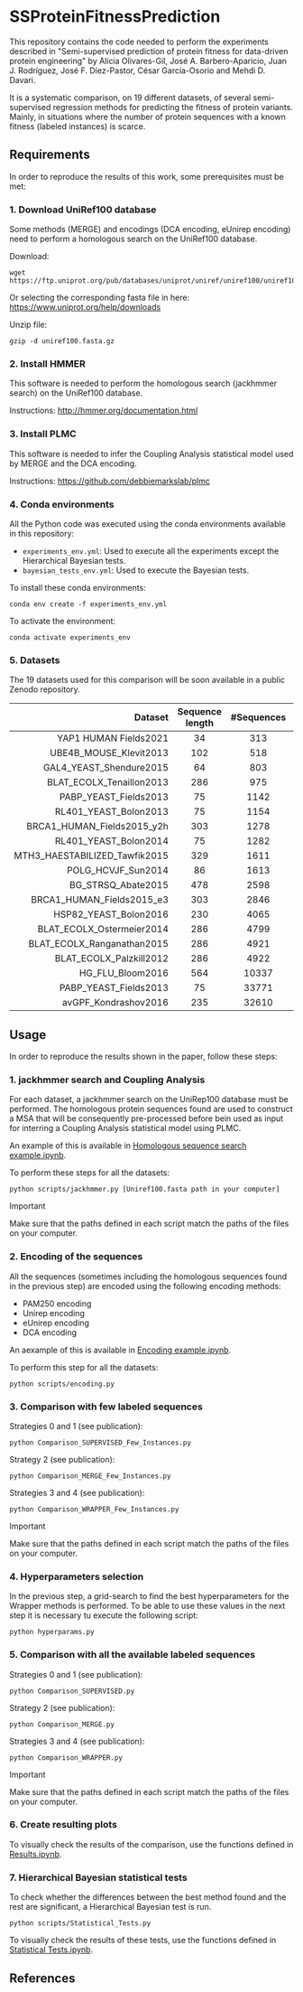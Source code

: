 # SSProteinFitnessPrediction

This repository contains the code needed to perform the experiments described in "Semi-supervised prediction of protein fitness for data-driven protein engineering" by Alicia Olivares-Gil, José A. Barbero-Aparicio, Juan J. Rodríguez, José F. Díez-Pastor, César García-Osorio and Mehdi D. Davari. 

It is a systematic comparison, on 19 different datasets, of several semi-supervised regression methods for predicting the fitness of protein variants. Mainly, in situations where the number of protein sequences with a known fitness (labeled instances) is scarce. 

## Requirements
In order to reproduce the results of this work, some prerequisites must be met: 

### 1. Download UniRef100 database
Some methods (MERGE) and encodings (DCA encoding, eUnirep encoding) need to perform a homologous search on the UniRef100 database. 

Download: 
```
wget https://ftp.uniprot.org/pub/databases/uniprot/uniref/uniref100/uniref100.fasta.gz
```
Or selecting the corresponding fasta file in here: https://www.uniprot.org/help/downloads

Unzip file: 
```
gzip -d uniref100.fasta.gz
```

### 2. Install HMMER
This software is needed to perform the homologous search (jackhmmer search) on the UniRef100 database. 

Instructions: http://hmmer.org/documentation.html

### 3. Install PLMC
This software is needed to infer the Coupling Analysis statistical model used by MERGE and the DCA encoding. 

Instructions: https://github.com/debbiemarkslab/plmc

### 4. Conda environments
All the Python code was executed using the conda environments available in this repository:  
- `experiments_env.yml`: Used to execute all the experiments except the Hierarchical Bayesian tests.
- `bayesian_tests_env.yml`: Used to execute the Bayesian tests.

To install these conda environments: 
```
conda env create -f experiments_env.yml
```
To activate the environment: 
```
conda activate experiments_env
```

### 5. Datasets

The 19 datasets used for this comparison will be soon available in a public Zenodo repository. 

|                   **Dataset** | **Sequence length** | **#Sequences** | **Substitutions** |
|------------------------------:|:-------------------:|:--------------:|:-----------------:|
|         YAP1 HUMAN Fields2021 |          34         |       313      |       single      |
|        UBE4B_MOUSE_Klevit2013 |         102         |       518      |       single      |
|       GAL4_YEAST_Shendure2015 |          64         |       803      |       single      |
|      BLAT_ECOLX_Tenaillon2013 |         286         |       975      |       single      |
|         PABP_YEAST_Fields2013 |          75         |      1142      |       single      |
|         RL401_YEAST_Bolon2013 |          75         |      1154      |       single      |
|    BRCA1_HUMAN_Fields2015_y2h |         303         |      1278      |       single      |
|         RL401_YEAST_Bolon2014 |          75         |      1282      |       single      |
| MTH3_HAESTABILIZED_Tawfik2015 |         329         |      1611      |       single      |
|            POLG_HCVJF_Sun2014 |          86         |      1613      |       single      |
|            BG_STRSQ_Abate2015 |         478         |      2598      |       single      |
|     BRCA1_HUMAN_Fields2015_e3 |         303         |      2846      |       single      |
|         HSP82_YEAST_Bolon2016 |         230         |      4065      |       single      |
|     BLAT_ECOLX_Ostermeier2014 |         286         |      4799      |       single      |
|    BLAT_ECOLX_Ranganathan2015 |         286         |      4921      |       single      |
|       BLAT_ECOLX_Palzkill2012 |         286         |      4922      |       single      |
|              HG_FLU_Bloom2016 |         564         |      10337     |       single      |
|         PABP_YEAST_Fields2013 |          75         |      33771     |       double      |
|          avGPF_Kondrashov2016 |         235         |      32610     |      multiple     |

## Usage 
In order to reproduce the results shown in the paper, follow these steps: 

### 1. jackhmmer search and Coupling Analysis 
For each dataset, a jackhmmer search on the UniRep100 database must be performed. The homologous protein sequences found are used to construct a MSA that will be consequently pre-processed before bein used as input for interring a Coupling Analysis statistical model using PLMC. 

An example of this is available in [Homologous sequence search example.ipynb](https://github.com/aliciaolivaresgil/SSProteinFitnessPrediction/blob/main/Homologous%20sequence%20search%20example.ipynb).

To perform these steps for all the datasets: 
```
python scripts/jackhmmer.py [Uniref100.fasta path in your computer]
```
> [!IMPORTANT]
> Make sure that the paths defined in each script match the paths of the files on your computer.

### 2. Encoding of the sequences
All the sequences (sometimes including the homologous sequences found in the previous step) are encoded using the following encoding methods: 
- PAM250 encoding
- Unirep encoding
- eUnirep encoding
- DCA encoding

An aexample of this is available in [Encoding example.ipynb](https://github.com/aliciaolivaresgil/SSProteinFitnessPrediction/blob/main/Encoding%20example.ipynb). 

To perform this step for all the datasets: 
```
python scripts/encoding.py
```

### 3. Comparison with few labeled sequences
Strategies 0 and 1 (see publication): 
```
python Comparison_SUPERVISED_Few_Instances.py
```
Strategy 2 (see publication): 
```
python Comparison_MERGE_Few_Instances.py
```
Strategies 3 and 4 (see publication): 
```
python Comparison_WRAPPER_Few_Instances.py
```
> [!IMPORTANT]
> Make sure that the paths defined in each script match the paths of the files on your computer.

### 4. Hyperparameters selection 
In the previous step, a grid-search to find the best hyperparameters for the Wrapper methods is performed. To be able to use these values in the next step it is necessary tu execute the following script: 
```
python hyperparams.py
```

### 5. Comparison with all the available labeled sequences
Strategies 0 and 1 (see publication): 
```
python Comparison_SUPERVISED.py
```
Strategy 2 (see publication): 
```
python Comparison_MERGE.py
```
Strategies 3 and 4 (see publication): 
```
python Comparison_WRAPPER.py
```
> [!IMPORTANT]
> Make sure that the paths defined in each script match the paths of the files on your computer.

### 6. Create resulting plots
To visually check the results of the comparison, use the functions defined in [Results.ipynb](https://github.com/aliciaolivaresgil/SSProteinFitnessPrediction/blob/main/Results.ipynb). 

### 7. Hierarchical Bayesian statistical tests
To check whether the differences between the best method found and the rest are significant, a Hierarchical Bayesian test is run. 
```
python scripts/Statistical_Tests.py
```

To visually check the results of these tests, use the functions defined in [Statistical Tests.ipynb](https://github.com/aliciaolivaresgil/SSProteinFitnessPrediction/blob/main/Statistical%20Tests.ipynb).

## References
